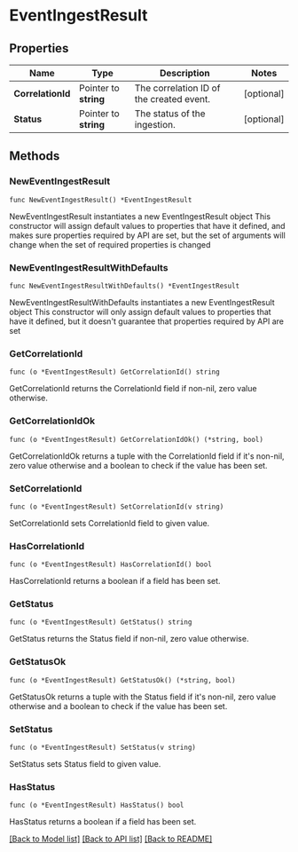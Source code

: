 # EventIngestResult

## Properties

Name | Type | Description | Notes
------------ | ------------- | ------------- | -------------
**CorrelationId** | Pointer to **string** | The correlation ID of the created event. | [optional] 
**Status** | Pointer to **string** | The status of the ingestion. | [optional] 

## Methods

### NewEventIngestResult

`func NewEventIngestResult() *EventIngestResult`

NewEventIngestResult instantiates a new EventIngestResult object
This constructor will assign default values to properties that have it defined,
and makes sure properties required by API are set, but the set of arguments
will change when the set of required properties is changed

### NewEventIngestResultWithDefaults

`func NewEventIngestResultWithDefaults() *EventIngestResult`

NewEventIngestResultWithDefaults instantiates a new EventIngestResult object
This constructor will only assign default values to properties that have it defined,
but it doesn't guarantee that properties required by API are set

### GetCorrelationId

`func (o *EventIngestResult) GetCorrelationId() string`

GetCorrelationId returns the CorrelationId field if non-nil, zero value otherwise.

### GetCorrelationIdOk

`func (o *EventIngestResult) GetCorrelationIdOk() (*string, bool)`

GetCorrelationIdOk returns a tuple with the CorrelationId field if it's non-nil, zero value otherwise
and a boolean to check if the value has been set.

### SetCorrelationId

`func (o *EventIngestResult) SetCorrelationId(v string)`

SetCorrelationId sets CorrelationId field to given value.

### HasCorrelationId

`func (o *EventIngestResult) HasCorrelationId() bool`

HasCorrelationId returns a boolean if a field has been set.

### GetStatus

`func (o *EventIngestResult) GetStatus() string`

GetStatus returns the Status field if non-nil, zero value otherwise.

### GetStatusOk

`func (o *EventIngestResult) GetStatusOk() (*string, bool)`

GetStatusOk returns a tuple with the Status field if it's non-nil, zero value otherwise
and a boolean to check if the value has been set.

### SetStatus

`func (o *EventIngestResult) SetStatus(v string)`

SetStatus sets Status field to given value.

### HasStatus

`func (o *EventIngestResult) HasStatus() bool`

HasStatus returns a boolean if a field has been set.


[[Back to Model list]](../README.md#documentation-for-models) [[Back to API list]](../README.md#documentation-for-api-endpoints) [[Back to README]](../README.md)


